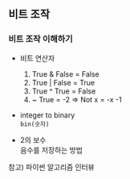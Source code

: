 ## 비트 조작

### 비트 조작 이해하기

* 비트 연산자
  1. True & False = False
  2. True | False = True
  3. True ^ True = False
  4. ~ True = -2          => Not x = -x -1

* integer to binary  
```bin(숫자)```

* 2의 보수  
음수를 저장하는 방법 

참고) 파이썬 알고리즘 인터뷰
